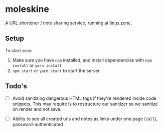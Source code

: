 # moleskine

A URL shortener / note sharing service, running at [linus.zone](https://linus.zone).

## Setup

To start `zone`:

1. Make sure you have `npm` installed, and install dependencies with `npm install` or `yarn install`
2. `npm start` or `yarn start` to start the server.

## Todo's

- [ ] Avoid sanitizing dangerous HTML tags if they're rendered inside code snippets. This may require is to restructure our sanitizer so we sanitize on render and not save.
- [ ] Ability to see all created uris and notes as links under one page (`/all`), password-authenticated

